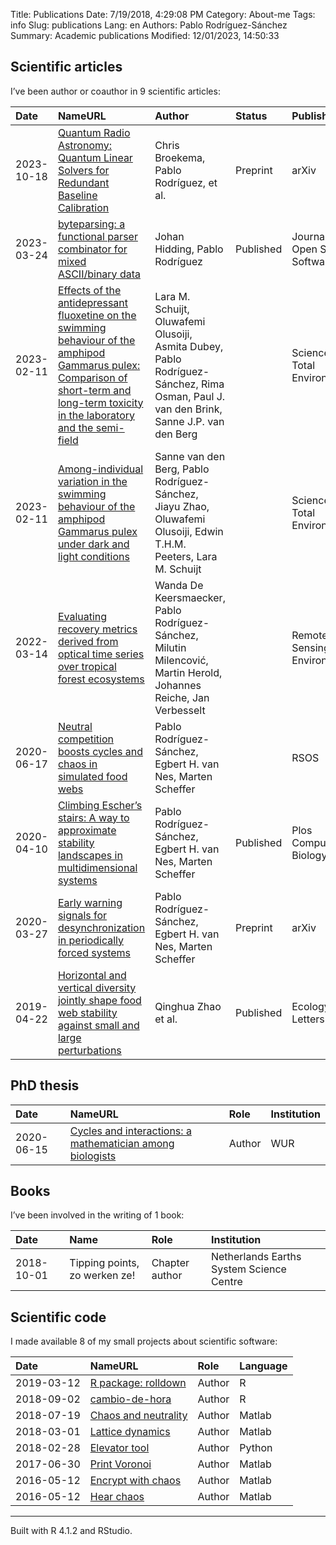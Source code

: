 Title: Publications
Date: 7/19/2018, 4:29:08 PM
Category: About-me
Tags: info
Slug: publications
Lang: en
Authors: Pablo Rodríguez-Sánchez
Summary: Academic publications
Modified: 12/01/2023, 14:50:33

Scientific articles
-------------------

I’ve been author or coauthor in 9 scientific articles:

<table>
<thead>
<tr class="header">
<th style="text-align: left;">Date</th>
<th style="text-align: left;">NameURL</th>
<th style="text-align: left;">Author</th>
<th style="text-align: left;">Status</th>
<th style="text-align: left;">Publisher</th>
</tr>
</thead>
<tbody>
<tr class="odd">
<td style="text-align: left;">2023-10-18</td>
<td style="text-align: left;"><a href="https://arxiv.org/abs/2310.11932">Quantum Radio Astronomy: Quantum Linear Solvers for Redundant Baseline Calibration</a></td>
<td style="text-align: left;">Chris Broekema, Pablo Rodríguez, et al.</td>
<td style="text-align: left;">Preprint</td>
<td style="text-align: left;">arXiv</td>
</tr>
<tr class="even">
<td style="text-align: left;">2023-03-24</td>
<td style="text-align: left;"><a href="https://doi.org/10.21105/joss.05293">byteparsing: a functional parser combinator for mixed ASCII/binary data</a></td>
<td style="text-align: left;">Johan Hidding, Pablo Rodríguez</td>
<td style="text-align: left;">Published</td>
<td style="text-align: left;">Journal of Open Source Software</td>
</tr>
<tr class="odd">
<td style="text-align: left;">2023-02-11</td>
<td style="text-align: left;"><a href="https://doi.org/10.1016/j.scitotenv.2023.162173">Effects of the antidepressant fluoxetine on the swimming behaviour of the amphipod Gammarus pulex: Comparison of short-term and long-term toxicity in the laboratory and the semi-field</a></td>
<td style="text-align: left;">Lara M. Schuijt, Oluwafemi Olusoiji, Asmita Dubey, Pablo Rodríguez-Sánchez, Rima Osman, Paul J. van den Brink, Sanne J.P. van den Berg</td>
<td style="text-align: left;"></td>
<td style="text-align: left;">Science of the Total Environment</td>
</tr>
<tr class="even">
<td style="text-align: left;">2023-02-11</td>
<td style="text-align: left;"><a href="https://doi.org/10.1016/j.scitotenv.2023.162177">Among-individual variation in the swimming behaviour of the amphipod Gammarus pulex under dark and light conditions</a></td>
<td style="text-align: left;">Sanne van den Berg, Pablo Rodríguez-Sánchez, Jiayu Zhao, Oluwafemi Olusoiji, Edwin T.H.M. Peeters, Lara M. Schuijt</td>
<td style="text-align: left;"></td>
<td style="text-align: left;">Science of the Total Environment</td>
</tr>
<tr class="odd">
<td style="text-align: left;">2022-03-14</td>
<td style="text-align: left;"><a href="https://doi.org/10.1016/j.rse.2022.112991">Evaluating recovery metrics derived from optical time series over tropical forest ecosystems</a></td>
<td style="text-align: left;">Wanda De Keersmaecker, Pablo Rodríguez-Sánchez, Milutin Milencović, Martin Herold, Johannes Reiche, Jan Verbesselt</td>
<td style="text-align: left;"></td>
<td style="text-align: left;">Remote Sensing of Environment</td>
</tr>
<tr class="even">
<td style="text-align: left;">2020-06-17</td>
<td style="text-align: left;"><a href="https://royalsocietypublishing.org/doi/10.1098/rsos.191532">Neutral competition boosts cycles and chaos in simulated food webs</a></td>
<td style="text-align: left;">Pablo Rodríguez-Sánchez, Egbert H. van Nes, Marten Scheffer</td>
<td style="text-align: left;"></td>
<td style="text-align: left;">RSOS</td>
</tr>
<tr class="odd">
<td style="text-align: left;">2020-04-10</td>
<td style="text-align: left;"><a href="https://journals.plos.org/ploscompbiol/article?id=10.1371/journal.pcbi.1007788">Climbing Escher’s stairs: A way to approximate stability landscapes in multidimensional systems</a></td>
<td style="text-align: left;">Pablo Rodríguez-Sánchez, Egbert H. van Nes, Marten Scheffer</td>
<td style="text-align: left;">Published</td>
<td style="text-align: left;">Plos Computational Biology</td>
</tr>
<tr class="even">
<td style="text-align: left;">2020-03-27</td>
<td style="text-align: left;"><a href="https://arxiv.org/abs/2003.11595">Early warning signals for desynchronization in periodically forced systems</a></td>
<td style="text-align: left;">Pablo Rodríguez-Sánchez, Egbert H. van Nes, Marten Scheffer</td>
<td style="text-align: left;">Preprint</td>
<td style="text-align: left;">arXiv</td>
</tr>
<tr class="odd">
<td style="text-align: left;">2019-04-22</td>
<td style="text-align: left;"><a href="https://onlinelibrary.wiley.com/doi/abs/10.1111/ele.13282">Horizontal and vertical diversity jointly shape food web stability against small and large perturbations</a></td>
<td style="text-align: left;">Qinghua Zhao et al.</td>
<td style="text-align: left;">Published</td>
<td style="text-align: left;">Ecology Letters</td>
</tr>
</tbody>
</table>

PhD thesis
----------

<table>
<thead>
<tr class="header">
<th style="text-align: left;">Date</th>
<th style="text-align: left;">NameURL</th>
<th style="text-align: left;">Role</th>
<th style="text-align: left;">Institution</th>
</tr>
</thead>
<tbody>
<tr class="odd">
<td style="text-align: left;">2020-06-15</td>
<td style="text-align: left;"><a href="https://doi.org/10.18174/520571">Cycles and interactions: a mathematician among biologists</a></td>
<td style="text-align: left;">Author</td>
<td style="text-align: left;">WUR</td>
</tr>
</tbody>
</table>

Books
-----

I’ve been involved in the writing of 1 book:

<table>
<thead>
<tr class="header">
<th style="text-align: left;">Date</th>
<th style="text-align: left;">Name</th>
<th style="text-align: left;">Role</th>
<th style="text-align: left;">Institution</th>
</tr>
</thead>
<tbody>
<tr class="odd">
<td style="text-align: left;">2018-10-01</td>
<td style="text-align: left;">Tipping points, zo werken ze!</td>
<td style="text-align: left;">Chapter author</td>
<td style="text-align: left;">Netherlands Earths System Science Centre</td>
</tr>
</tbody>
</table>

Scientific code
---------------

I made available 8 of my small projects about scientific software:

<table>
<thead>
<tr class="header">
<th style="text-align: left;">Date</th>
<th style="text-align: left;">NameURL</th>
<th style="text-align: left;">Role</th>
<th style="text-align: left;">Language</th>
</tr>
</thead>
<tbody>
<tr class="odd">
<td style="text-align: left;">2019-03-12</td>
<td style="text-align: left;"><a href="https://zenodo.org/record/2591551#.XIkGgChKg2w">R package: rolldown</a></td>
<td style="text-align: left;">Author</td>
<td style="text-align: left;">R</td>
</tr>
<tr class="even">
<td style="text-align: left;">2018-09-02</td>
<td style="text-align: left;"><a href="https://pabrod.shinyapps.io/cambio-de-hora/">cambio-de-hora</a></td>
<td style="text-align: left;">Author</td>
<td style="text-align: left;">R</td>
</tr>
<tr class="odd">
<td style="text-align: left;">2018-07-19</td>
<td style="text-align: left;"><a href="https://zenodo.org/record/1319590#.W1X0r9IzY2w">Chaos and neutrality</a></td>
<td style="text-align: left;">Author</td>
<td style="text-align: left;">Matlab</td>
</tr>
<tr class="even">
<td style="text-align: left;">2018-03-01</td>
<td style="text-align: left;"><a href="https://github.com/PabRod/Lattice-Dynamics">Lattice dynamics</a></td>
<td style="text-align: left;">Author</td>
<td style="text-align: left;">Matlab</td>
</tr>
<tr class="odd">
<td style="text-align: left;">2018-02-28</td>
<td style="text-align: left;"><a href="https://github.com/PabRod/elevator-tool">Elevator tool</a></td>
<td style="text-align: left;">Author</td>
<td style="text-align: left;">Python</td>
</tr>
<tr class="even">
<td style="text-align: left;">2017-06-30</td>
<td style="text-align: left;"><a href="https://github.com/PabRod/PrintVoronoi">Print Voronoi</a></td>
<td style="text-align: left;">Author</td>
<td style="text-align: left;">Matlab</td>
</tr>
<tr class="odd">
<td style="text-align: left;">2016-05-12</td>
<td style="text-align: left;"><a href="https://gist.github.com/PabRod/bf6349734c3702cf99bf416872f5a537">Encrypt with chaos</a></td>
<td style="text-align: left;">Author</td>
<td style="text-align: left;">Matlab</td>
</tr>
<tr class="even">
<td style="text-align: left;">2016-05-12</td>
<td style="text-align: left;"><a href="https://gist.github.com/PabRod/bf111dbf14ad0f1419deaa29fcf08ebd">Hear chaos</a></td>
<td style="text-align: left;">Author</td>
<td style="text-align: left;">Matlab</td>
</tr>
</tbody>
</table>

------------------------------------------------------------------------

Built with R 4.1.2 and RStudio.
